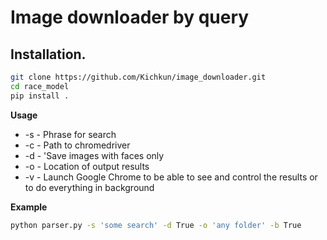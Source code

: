 # Image downloader by query

## Installation.

```bash
git clone https://github.com/Kichkun/image_downloader.git
cd race_model
pip install .
```

**Usage**

- -s - Phrase for search
- -c - Path to chromedriver
- -d - 'Save images with faces only
- -o - Location of output results
- -v - Launch Google Chrome to be able to see and control the results or to do everything in background

**Example**
```bash
python parser.py -s 'some search' -d True -o 'any folder' -b True
```
